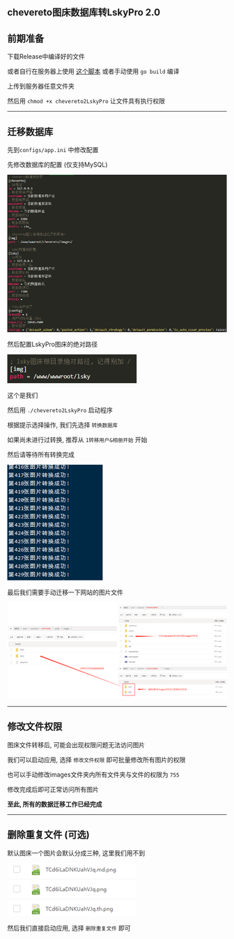 ## chevereto图床数据库转LskyPro 2.0

## 前期准备

下载Release中编译好的文件

或者自行在服务器上使用 [这个脚本](script/build.sh) 或者手动使用 `go build` 编译

上传到服务器任意文件夹

然后用 `chmod +x chevereto2LskyPro` 让文件具有执行权限

---
## 迁移数据库

先到`configs/app.ini` 中修改配置

先修改数据库的配置 (仅支持MySQL)

![image](./images/01.png)

然后配置LskyPro图床的绝对路径

![image](./images/02.png)

这个是我们

然后用 `./chevereto2LskyPro` 启动程序

根据提示选择操作, 我们先选择 `转换数据库`

如果尚未进行过转换, 推荐从 `1转移用户&相册开始` 开始

然后请等待所有转换完成

![image](./images/03.png)

最后我们需要手动迁移一下网站的图片文件

![image](./images/04.png)

---
## 修改文件权限

图床文件转移后, 可能会出现权限问题无法访问图片

我们可以启动应用, 选择 `修改文件权限` 即可批量修改所有图片的权限

也可以手动修改images文件夹内所有文件夹与文件的权限为 `755`

修改完成后即可正常访问所有图片

**至此, 所有的数据迁移工作已经完成**

---
## 删除重复文件 (可选)

默认图床一个图片会默认分成三种, 这里我们用不到

![image](./images/05.png)

然后我们直接启动应用, 选择 `删除重复文件` 即可